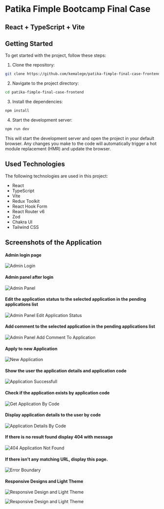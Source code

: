 # Patika Fimple Bootcamp Final Case
## React + TypeScript + Vite

## Getting Started

To get started with the project, follow these steps:

1. Clone the repository:

  ```bash
  git clone https://github.com/kemalege/patika-fimple-final-case-frontend.git
  ```

2. Navigate to the project directory:

  ```bash
  cd patika-fimple-final-case-frontend
  ```

3. Install the dependencies:

  ```bash
  npm install
  ```

4. Start the development server:

  ```bash
  npm run dev
  ```

  This will start the development server and open the project in your default browser. Any changes you make to the code will automatically trigger a hot module replacement (HMR) and update the browser.

## Used Technologies

The following technologies are used in this project:

- React
- TypeScript
- Vite
- Redux Toolkit
- React Hook Form
- React Router v6
- Zod
- Chakra UI
- Tailwind CSS

## Screenshots of the Application

#### Admin login page
![Admin Login](https://res.cloudinary.com/djhvhao4u/image/upload/v1704150962/patika-fimple-final-case/Desktop_Screenshot_2024.01.02_-_01.09.20.70_lzdoo8.png)

#### Admin panel after login
![Admin Panel](https://res.cloudinary.com/djhvhao4u/image/upload/v1704150963/patika-fimple-final-case/Desktop_Screenshot_2024.01.02_-_01.17.47.88_gzuqlg.png)

#### Edit the application status to the selected application in the pending applications list
![Admin Panel Edit Application Status](https://res.cloudinary.com/djhvhao4u/image/upload/v1704150963/patika-fimple-final-case/Desktop_Screenshot_2024.01.02_-_01.21.47.40_kypqhq.png)

#### Add comment to the selected application in the pending applications list
![Admin Panel Add Comment To Application](https://res.cloudinary.com/djhvhao4u/image/upload/v1704150963/patika-fimple-final-case/Desktop_Screenshot_2024.01.02_-_01.23.58.30_a0fi1b.png)

#### Apply to new Application
![New Application](https://res.cloudinary.com/djhvhao4u/image/upload/v1704150960/patika-fimple-final-case/Desktop_Screenshot_2024.01.02_-_01.32.20.79_gebci4.png)

#### Show the user the application details and application code
![Application Successfull](https://res.cloudinary.com/djhvhao4u/image/upload/v1704150962/patika-fimple-final-case/Desktop_Screenshot_2024.01.02_-_01.33.06.73_jk3bzq.png)

#### Check if the application exists by application code
![Get Application By Code](https://res.cloudinary.com/djhvhao4u/image/upload/v1704150959/patika-fimple-final-case/Desktop_Screenshot_2024.01.02_-_01.34.18.43_jkmnba.png)

#### Display application details to the user by code
![Application Details By Code](https://res.cloudinary.com/djhvhao4u/image/upload/v1704150960/patika-fimple-final-case/Desktop_Screenshot_2024.01.02_-_01.37.11.53_asb0rc.png)

#### If there is no result found display 404 with message
![404 Application Not Found](https://res.cloudinary.com/djhvhao4u/image/upload/v1704150961/patika-fimple-final-case/Desktop_Screenshot_2024.01.02_-_01.37.59.79_viz5vz.png)

#### If there isn't any matching URL, display this page.
![Error Boundary](https://res.cloudinary.com/djhvhao4u/image/upload/v1704150962/patika-fimple-final-case/Desktop_Screenshot_2024.01.02_-_01.42.13.34_xel4ln.png)

#### Responsive Designs and Light Theme
![Responsive Design and Light Theme](https://res.cloudinary.com/djhvhao4u/image/upload/v1704150962/patika-fimple-final-case/Desktop_Screenshot_2024.01.02_-_01.39.48.07_kn5ntv.png)

![Responsive Design and Light Theme](https://res.cloudinary.com/djhvhao4u/image/upload/v1704150961/patika-fimple-final-case/Desktop_Screenshot_2024.01.02_-_01.38.59.75_i2m2tv.png)